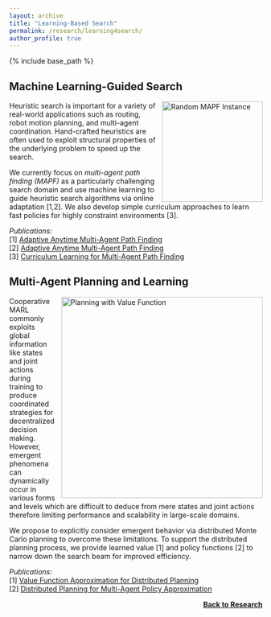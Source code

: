 ```yaml
---
layout: archive
title: "Learning-Based Search"
permalink: /research/learning4search/
author_profile: true
---
```


{% include base_path %}

## Machine Learning-Guided Search

<img src="https://thomyphan.github.io/images/research/mapf_instance.png" style="float:right; width:150pt;padding-left:10px;" title="Random MAPF Instance" alt="Random MAPF Instance"/>

Heuristic search is important for a variety of real-world applications such as routing, robot motion planning, and multi-agent coordination. Hand-crafted heuristics are often used to exploit structural properties of the underlying problem to speed up the search.

We currently focus on *multi-agent path finding (MAPF)* as a particularly challenging search domain and use machine learning to guide heuristic search algorithms via online adaptation [1,2]. We also develop simple curriculum approaches to learn fast policies for highly constraint environments [3].

*Publications:*  
[1] [Adaptive Anytime Multi-Agent Path Finding](https://thomyphan.github.io/publication/2024-02-01-aaai-phan)  
[2] [Adaptive Anytime Multi-Agent Path Finding](https://thomyphan.github.io/publication/2025-02-01-aaai-phan1)  
[3] [Curriculum Learning for Multi-Agent Path Finding](https://thomyphan.github.io/publication/2024-05-01-aamas-phan)  

## Multi-Agent Planning and Learning

<img src="https://thomyphan.github.io/images/research/planning_value_function_2.png" style="float:right; width:300pt;padding-left:10px;" title="Planning with Value Function" alt="Planning with Value Function"/>

Cooperative MARL commonly exploits global information like states and joint actions during training to produce coordinated strategies for decentralized decision making. However, emergent phenomena can dynamically occur in various forms and levels which are difficult to deduce from mere states and joint actions therefore limiting performance and scalability in large-scale domains.

We propose to explicitly consider emergent behavior via distributed Monte Carlo planning to overcome these limitations. To support the distributed planning process, we provide learned value [1] and policy functions [2] to narrow down the search beam for improved efficiency.

*Publications:*  
[1] [Value Function Approximation for Distributed Planning](https://thomyphan.github.io/publication/2018-06-01-aamas-phan)  
[2] [Distributed Planning for Multi-Agent Policy Approximation](https://thomyphan.github.io/publication/2019-05-01-aamas-phan)  

<div style="float: right;">
    <a href="https://thomyphan.github.io/research/"><strong>Back to Research</strong></a>
</div>